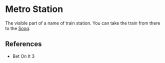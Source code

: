 # Metro Station
The visible part of a name of train station. You can take the train from there to the [Sooq](wiki/Location/Commercial/Sooq.md).

## References
- Bet On It 3
